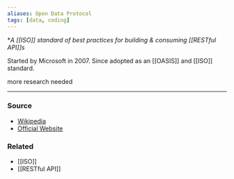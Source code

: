 ```yaml
---
aliases: Open Data Protocol
tags: [data, coding]
---
```

**A [[ISO]] standard of best practices for building & consuming [[RESTful API]]s*

Started by Microsoft in 2007. Since adopted as an [[OASIS]] and [[ISO]] standard.

more research needed

---
### Source
- [Wikipedia](https://en.wikipedia.org/wiki/Open_Data_Protocol)
- [Official Website](https://www.google.com/url?sa=t&rct=j&q=&esrc=s&source=web&cd=&ved=2ahUKEwiWgIer79yAAxU9l4kEHQzjCjwQjBB6BAgUEAE&url=https%3A%2F%2Fwww.odata.org%2Fgetting-started%2Funderstand-odata-in-6-steps%2F&usg=AOvVaw3WUyp_nhIwAJHKAVM3Nvcb&opi=89978449)

### Related
- [[ISO]]
- [[RESTful API]]
 